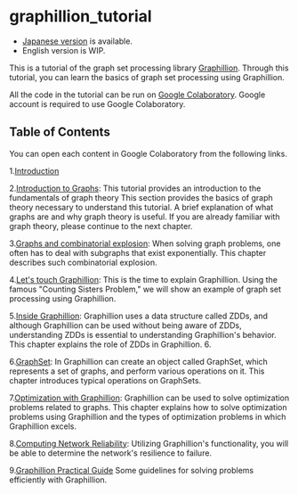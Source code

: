 # graphillion_tutorial

* [Japanese version](https://github.com/nsnmsak/graphillion_tutorial) is available.
* English version is WIP.

This is a tutorial of the graph set processing library [Graphillion](https://github.com/takemaru/graphillion/wiki). Through this tutorial, you can learn the basics of graph set processing using Graphillion.

All the code in the tutorial can be run on [Google Colaboratory](https://colab.research.google.com/). Google account is required to use Google Colaboratory.

## Table of Contents
You can open each content in Google Colaboratory from the following links.

1.[Introduction](https://colab.research.google.com/github/yurahuna/graphillion_tutorial/blob/master/ja/01_introduction.ipynb)

2.[Introduction to Graphs](https://colab.research.google.com/github/yurahuna/graphillion_tutorial/blob/master/ja/02_graph_theory.ipynb): This tutorial provides an introduction to the fundamentals of graph theory This section provides the basics of graph theory necessary to understand this tutorial. A brief explanation of what graphs are and why graph theory is useful. If you are already familiar with graph theory, please continue to the next chapter.

3.[Graphs and combinatorial explosion](https://colab.research.google.com/github/yurahuna/graphillion_tutorial/blob/master/ja/03_graph_and_combinatorial_explosion.ipynb): When solving graph problems, one often has to deal with subgraphs that exist exponentially. This chapter describes such combinatorial explosion.

4.[Let's touch Graphillion](https://colab.research.google.com/github/yurahuna/graphillion_tutorial/blob/master/ja/04_graphillion_first_step.ipynb): This is the time to explain Graphillion. Using the famous "Counting Sisters Problem," we will show an example of graph set processing using Graphillion.

5.[Inside Graphillion](https://colab.research.google.com/github/yurahuna/graphillion_tutorial/blob/master/ja/05_graphillion_and_zdd.ipynb): Graphillion uses a data structure called ZDDs, and although Graphillion can be used without being aware of ZDDs, understanding ZDDs is essential to understanding Graphillion's behavior. This chapter explains the role of ZDDs in Graphillion. 6.

6.[GraphSet](https://colab.research.google.com/github/yurahuna/graphillion_tutorial/blob/master/ja/06_graph_set.ipynb): In Graphillion can create an object called GraphSet, which represents a set of graphs, and perform various operations on it. This chapter introduces typical operations on GraphSets.

7.[Optimization with Graphillion](https://colab.research.google.com/github/yurahuna/graphillion_tutorial/blob/master/ja/07_answering_path_query.ipynb): Graphillion can be used to solve optimization problems related to graphs. This chapter explains how to solve optimization problems using Graphillion and the types of optimization problems in which Graphillion excels.

8.[Computing Network Reliability](https://colab.research.google.com/github/yurahuna/graphillion_tutorial/blob/master/ja/08_network_reliability.ipynb): Utilizing Graphillion's functionality, you will be able to determine the network's resilience to failure.

9.[Graphillion Practical Guide](https://colab.research.google.com/github/yurahuna/graphillion_tutorial/blob/master/ja/09_practical_guide.ipynb ) Some guidelines for solving problems efficiently with Graphillion.
